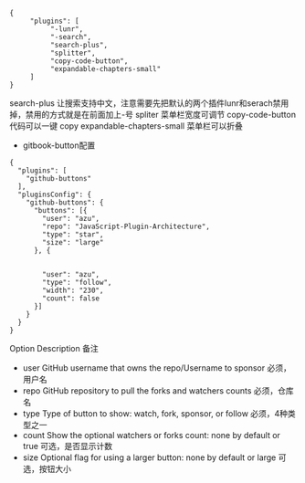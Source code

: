 

```
{
     "plugins": [
          "-lunr",
          "-search",
          "search-plus",
          "splitter",
          "copy-code-button",
          "expandable-chapters-small"
     ]
}
```
search-plus 让搜索支持中文，注意需要先把默认的两个插件lunr和serach禁用掉，禁用的方式就是在前面加上-号
spliter 菜单栏宽度可调节
copy-code-button 代码可以一键 copy
expandable-chapters-small 菜单栏可以折叠

- gitbook-button配置
```
{
  "plugins": [
    "github-buttons"
  ],
  "pluginsConfig": {
    "github-buttons": {
      "buttons": [{
        "user": "azu",
        "repo": "JavaScript-Plugin-Architecture",
        "type": "star",
        "size": "large"
      }, {
   
   
        "user": "azu",
        "type": "follow",
        "width": "230",
        "count": false
      }]
    }
  }
}
```

Option	Description	备注
- user	GitHub username that owns the repo/Username to sponsor	必须，用户名
- repo	GitHub repository to pull the forks and watchers counts	必须，仓库名
- type	Type of button to show: watch, fork, sponsor, or follow	必须，4种类型之一
- count	Show the optional watchers or forks count: none by default or true	可选，是否显示计数
- size	Optional flag for using a larger button: none by default or large	可选，按钮大小